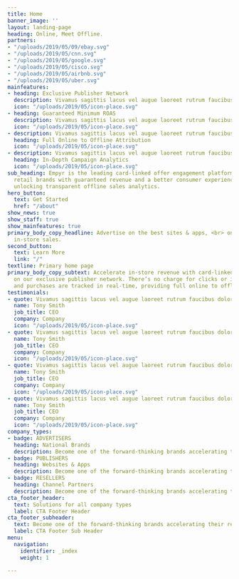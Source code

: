 ```yaml
---
title: Home
banner_image: ''
layout: landing-page
heading: Online, Meet Offline.
partners:
- "/uploads/2019/05/09/ebay.svg"
- "/uploads/2019/05/cnn.svg"
- "/uploads/2019/05/google.svg"
- "/uploads/2019/05/cisco.svg"
- "/uploads/2019/05/airbnb.svg"
- "/uploads/2019/05/uber.svg"
mainfeatures:
- heading: Exclusive Publisher Network
  description: Vivamus sagittis lacus vel augue laoreet rutrum faucibus dolor auctor.
  icon: "/uploads/2019/05/icon-place.svg"
- heading: Guaranteed Minimum ROAS
  description: Vivamus sagittis lacus vel augue laoreet rutrum faucibus dolor auctor.
  icon: "/uploads/2019/05/icon-place.svg"
- description: Vivamus sagittis lacus vel augue laoreet rutrum faucibus dolor auctor.
  heading: Full Online to Offline Attribution
  icon: "/uploads/2019/05/icon-place.svg"
- description: Vivamus sagittis lacus vel augue laoreet rutrum faucibus dolor auctor.
  heading: In-Depth Campaign Analytics
  icon: "/uploads/2019/05/icon-place.svg"
sub_heading: Empyr is the leading card-linked offer engagement platform, providing
  retail brands with guaranteed revenue and a better consumer experience, all while
  unlocking transparent offline sales analytics.
hero_button:
  text: Get Started
  href: "/about"
show_news: true
show_staff: true
show_mainfeatures: true
primary_body_copy_headline: Advertise on the best sites & apps, <br> only pay for
  in-store sales.
second_button:
  text: Learn More
  link: "/"
textline: Primary home page
primary_body_copy_subtext: Accelerate in-store revenue with card-linked offer campaigns
  on our exclusive publisher network. There’s no charge for clicks or impressions,
  and purchases are tracked in real-time, providing full online to offline attribution.
testimonials:
- quote: Vivamus sagittis lacus vel augue laoreet rutrum faucibus dolor auctor. Vivamus sagittis lacus vel augue laoreet rutrum faucibus dolor auctor.
  name: Tony Smith
  job_title: CEO
  company: Company
  icon: "/uploads/2019/05/icon-place.svg"
- quote: Vivamus sagittis lacus vel augue laoreet rutrum faucibus dolor auctor. Vivamus sagittis lacus vel augue laoreet rutrum faucibus dolor auctor.
  name: Tony Smith
  job_title: CEO
  company: Company
  icon: "/uploads/2019/05/icon-place.svg"
- quote: Vivamus sagittis lacus vel augue laoreet rutrum faucibus dolor auctor. Vivamus sagittis lacus vel augue laoreet rutrum faucibus dolor auctor.
  name: Tony Smith
  job_title: CEO
  company: Company
  icon: "/uploads/2019/05/icon-place.svg"
- quote: Vivamus sagittis lacus vel augue laoreet rutrum faucibus dolor auctor.Vivamus sagittis lacus vel augue laoreet rutrum faucibus dolor auctor.
  name: Tony Smith
  job_title: CEO
  company: Company
  icon: "/uploads/2019/05/icon-place.svg"
company_types:
- badge: ADVERTISERS
  heading: National Brands
  description: Become one of the forward-thinking brands accelerating their revenue with card-linked offers.
- badge: PUBLISHERS
  heading: Websites & Apps
  description: Become one of the forward-thinking brands accelerating their revenue with card-linked offers.
- badge: RESELLERS
  heading: Channel Partners
  description: Become one of the forward-thinking brands accelerating their revenue with card-linked offers.
cta_footer_header: 
  text: Solutions for all company types
  label: CTA Footer Header
cta_footer_subheader: 
  text: Become one of the forward-thinking brands accelerating their revenue with card-linked offers.
  label: CTA Footer Sub Header
menu:
  navigation:
    identifier: _index
    weight: 1

---
```

